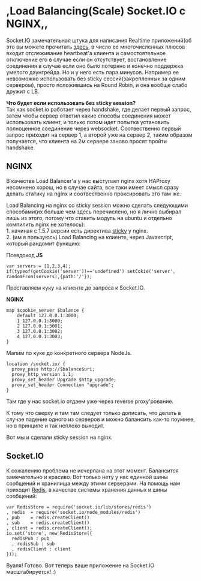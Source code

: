 # ,Load Balancing(Scale) Socket.IO c NGINX,,

Socket.IO замечательная штука для написания Realtime приложений(об это вы можете прочитать [здесь][0], в число ее многочисленных плюсов входит отслеживание heartbeat'а клиента и самостоятельное отключение его в случае если он отсутствует, востановление соединения в случае если оно было потеряно и конечно поддержка умелого даунгрейда. Но и у него есть пара минусов. Например ее невозможно использовать без sticky сессий(закрепленных за одним сервером), просто положившись на Round Robin, и она вообще слабо дружит с LB.

**Что будет если использовать без sticky session?**   
Так как socket.io работает через handshake, где делает первый запрос, затем чтобы сервер ответил какие способы соединения может использовать клиент, и только потом идет попытка установить полноценное соединение через websocket. Соотвественно первый запрос приходит на сервер 1, а второй уже на сервер 2, таким образом получается, что клиента на 2м сервере заново просят пройти handshake.

## NGINX

В качестве Load Balancer'а у нас выступает nginx хотя HAProxy несомнено хорош, но в случае сайта, все таки имеет смысл сразу делать статику на nginx и соотвественно проксировать это там же.

Load Balancing на nginx со sticky session можно сделать следующими способами(их больше чем здесь перечислено, но я лично выбирал лишь из этого, потому что ставить модуль на ubuntu и отдельно компилить nginx не хотелось):   
1\. начиная с 1.5.7 версии есть директива [sticky][1] у nginx.   
2\. (им я пользуюсь) Load Balancing на клиенте, через Javascript, который рандомит функцию:

Псевдокод **JS** 
    
    var servers = [1,2,3,4];
    if(typeof(getCookie('server'))=='undefined') setCokie('server', randomFrom(servers),{path:'/'});
    

Проставляем куку на клиенте до запроса к Socket.IO.

**NGINX** 
    
    map $cookie_server $balance {
        default 127.0.0.1:3000;
        1 127.0.0.1:3000;
        2 127.0.0.1:3001;
        3 127.0.0.1:3002;
        4 127.0.0.1:3003;
    }
    

Мапим по куке до конкретного сервера NodeJs.

    location /socket.io/ {
      proxy_pass http://$balance$uri;
      proxy_http_version 1.1;
      proxy_set_header Upgrade $http_upgrade;
      proxy_set_header Connection "upgrade";
    }
    

Там где у нас socket.io отдаем уже через reverse proxy'рование.

К тому что сверху и там там следует только дописать, что делать в случае падение одного из серверов и можно балансить как-то поумнее, но в принципе и так неплохо выходит.

Вот мы и сделали sticky session на nginx.

## Socket.IO

К сожалению проблема не исчерпана на этот момент. Балансится замечательно и красиво. Вот только нету у нас единной шины сообщений и хранилища между этими серверами. На помощь нам приходит [Redis][2], в качестве системы хранения данных и шины сообщений:

    var RedisStore = require('socket.io/lib/stores/redis')
    , redis  = require('socket.io/node_modules/redis')
    , pub    = redis.createClient()
    , sub    = redis.createClient()
    , client = redis.createClient();
    io.set('store', new RedisStore({
      redisPub : pub
      , redisSub : sub
      , redisClient : client
    }));
    

Вуаля! Готово. Вот теперь ваше приложение на Socket.IO масштабируется! :)


[0]: http://socket.io
[1]: http://nginx.org/en/docs/http/ngx_http_upstream_module.html#sticky
[2]: http://redis.io/